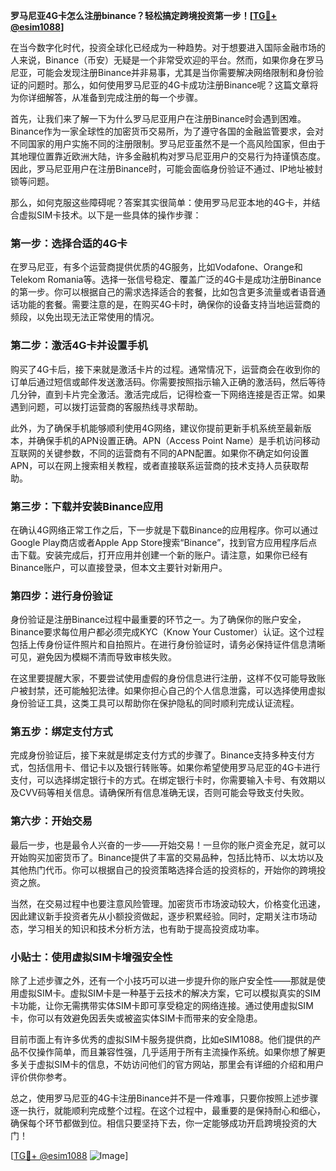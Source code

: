**罗马尼亚4G卡怎么注册binance？轻松搞定跨境投资第一步！[[TG💪+ @esim1088](https://t.me/s/esim1088)]**

在当今数字化时代，投资全球化已经成为一种趋势。对于想要进入国际金融市场的人来说，Binance（币安）无疑是一个非常受欢迎的平台。然而，如果你身在罗马尼亚，可能会发现注册Binance并非易事，尤其是当你需要解决网络限制和身份验证的问题时。那么，如何使用罗马尼亚的4G卡成功注册Binance呢？这篇文章将为你详细解答，从准备到完成注册的每一个步骤。

首先，让我们来了解一下为什么罗马尼亚用户在注册Binance时会遇到困难。Binance作为一家全球性的加密货币交易所，为了遵守各国的金融监管要求，会对不同国家的用户实施不同的注册限制。罗马尼亚虽然不是一个高风险国家，但由于其地理位置靠近欧洲大陆，许多金融机构对罗马尼亚用户的交易行为持谨慎态度。因此，罗马尼亚用户在注册Binance时，可能会面临身份验证不通过、IP地址被封锁等问题。

那么，如何克服这些障碍呢？答案其实很简单：使用罗马尼亚本地的4G卡，并结合虚拟SIM卡技术。以下是一些具体的操作步骤：

### 第一步：选择合适的4G卡

在罗马尼亚，有多个运营商提供优质的4G服务，比如Vodafone、Orange和Telekom Romania等。选择一张信号稳定、覆盖广泛的4G卡是成功注册Binance的第一步。你可以根据自己的需求选择适合的套餐，比如包含更多流量或者语音通话功能的套餐。需要注意的是，在购买4G卡时，确保你的设备支持当地运营商的频段，以免出现无法正常使用的情况。

### 第二步：激活4G卡并设置手机

购买了4G卡后，接下来就是激活卡片的过程。通常情况下，运营商会在收到你的订单后通过短信或邮件发送激活码。你需要按照指示输入正确的激活码，然后等待几分钟，直到卡片完全激活。激活完成后，记得检查一下网络连接是否正常。如果遇到问题，可以拨打运营商的客服热线寻求帮助。

此外，为了确保手机能够顺利使用4G网络，建议你提前更新手机系统至最新版本，并确保手机的APN设置正确。APN（Access Point Name）是手机访问移动互联网的关键参数，不同的运营商有不同的APN配置。如果你不确定如何设置APN，可以在网上搜索相关教程，或者直接联系运营商的技术支持人员获取帮助。

### 第三步：下载并安装Binance应用

在确认4G网络正常工作之后，下一步就是下载Binance的应用程序。你可以通过Google Play商店或者Apple App Store搜索“Binance”，找到官方应用程序后点击下载。安装完成后，打开应用并创建一个新的账户。请注意，如果你已经有Binance账户，可以直接登录，但本文主要针对新用户。

### 第四步：进行身份验证

身份验证是注册Binance过程中最重要的环节之一。为了确保你的账户安全，Binance要求每位用户都必须完成KYC（Know Your Customer）认证。这个过程包括上传身份证件照片和自拍照片。在进行身份验证时，请务必保持证件信息清晰可见，避免因为模糊不清而导致审核失败。

在这里要提醒大家，不要尝试使用虚假的身份信息进行注册，这样不仅可能导致账户被封禁，还可能触犯法律。如果你担心自己的个人信息泄露，可以选择使用虚拟身份验证工具，这类工具可以帮助你在保护隐私的同时顺利完成认证流程。

### 第五步：绑定支付方式

完成身份验证后，接下来就是绑定支付方式的步骤了。Binance支持多种支付方式，包括信用卡、借记卡以及银行转账等。如果你希望使用罗马尼亚的4G卡进行支付，可以选择绑定银行卡的方式。在绑定银行卡时，你需要输入卡号、有效期以及CVV码等相关信息。请确保所有信息准确无误，否则可能会导致支付失败。

### 第六步：开始交易

最后一步，也是最令人兴奋的一步——开始交易！一旦你的账户资金充足，就可以开始购买加密货币了。Binance提供了丰富的交易品种，包括比特币、以太坊以及其他热门代币。你可以根据自己的投资策略选择合适的投资标的，开始你的跨境投资之旅。

当然，在交易过程中也要注意风险管理。加密货币市场波动较大，价格变化迅速，因此建议新手投资者先从小额投资做起，逐步积累经验。同时，定期关注市场动态，学习相关的知识和技术分析方法，也有助于提高投资成功率。

### 小贴士：使用虚拟SIM卡增强安全性

除了上述步骤之外，还有一个小技巧可以进一步提升你的账户安全性——那就是使用虚拟SIM卡。虚拟SIM卡是一种基于云技术的解决方案，它可以模拟真实的SIM卡功能，让你无需携带实体SIM卡即可享受稳定的网络连接。通过使用虚拟SIM卡，你可以有效避免因丢失或被盗实体SIM卡而带来的安全隐患。

目前市面上有许多优秀的虚拟SIM卡服务提供商，比如eSIM1088。他们提供的产品不仅操作简单，而且兼容性强，几乎适用于所有主流操作系统。如果你想了解更多关于虚拟SIM卡的信息，不妨访问他们的官方网站，那里会有详细的介绍和用户评价供你参考。

总之，使用罗马尼亚的4G卡注册Binance并不是一件难事，只要你按照上述步骤逐一执行，就能顺利完成整个过程。在这个过程中，最重要的是保持耐心和细心，确保每个环节都做到位。相信只要坚持下去，你一定能够成功开启跨境投资的大门！

[[TG💪+ @esim1088](https://t.me/s/esim1088) ![Image](https://i.postimg.cc/4NQfJmqS/Snipaste-2025-05-13-00-14-12.png)]